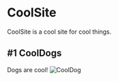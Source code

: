 # CoolSite



CoolSite is a cool site for cool things. 

## #1 CoolDogs

Dogs are cool!
![CoolDog](https://www.thespiritsbusiness.com/content/uploads/2020/06/Dog-with-a-Martini.jpg)
